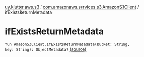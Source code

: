 [uy.klutter.aws.s3](../index.md) / [com.amazonaws.services.s3.AmazonS3Client](index.md) / [ifExistsReturnMetadata](.)


# ifExistsReturnMetadata
<code>fun AmazonS3Client.ifExistsReturnMetadata(bucket: String, key: String): ObjectMetadata?</code> [(source)](https://github.com/kohesive/klutter/blob/master/aws-s3-jdk6/src/main/kotlin/uy/klutter/aws/s3/AmazonS3Client_Ext.kt#L13)<br/>

